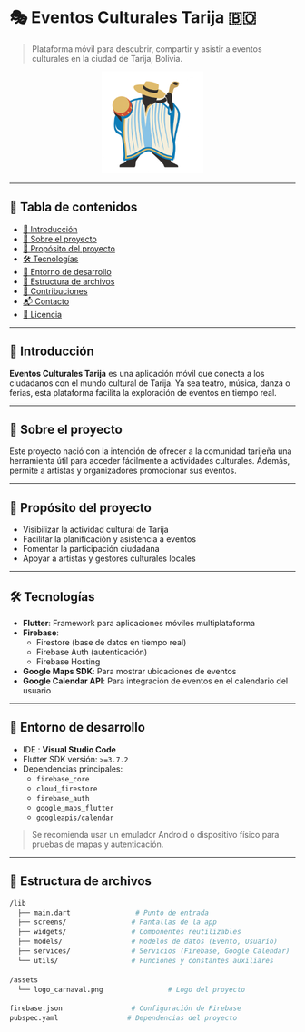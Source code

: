 # 🎭 Eventos Culturales Tarija 🇧🇴

> Plataforma móvil para descubrir, compartir y asistir a eventos culturales en la ciudad de Tarija, Bolivia.

<p align="center">
  <img src="assets/logo_carnaval.png" alt="Logo del proyecto" width="180"/>
</p>

---

## 📖 Tabla de contenidos

- [📖 Introducción](#📖-introducción)
- [📌 Sobre el proyecto](#📌-sobre-el-proyecto)
- [🎯 Propósito del proyecto](#🎯-propósito-del-proyecto)
- [🛠️ Tecnologías](#️🛠️-tecnologías)
- [🧪 Entorno de desarrollo](#🧪-entorno-de-desarrollo)
- [📁 Estructura de archivos](#📁-estructura-de-archivos)
- [🤝 Contribuciones](#🤝-contribuciones)
- [📬 Contacto](#📬-contacto)
- [📄 Licencia](#📄-licencia)

---

## 📖 Introducción

**Eventos Culturales Tarija** es una aplicación móvil que conecta a los ciudadanos con el mundo cultural de Tarija. Ya sea teatro, música, danza o ferias, esta plataforma facilita la exploración de eventos en tiempo real.

---

## 📌 Sobre el proyecto

Este proyecto nació con la intención de ofrecer a la comunidad tarijeña una herramienta útil para acceder fácilmente a actividades culturales. Además, permite a artistas y organizadores promocionar sus eventos.

---

## 🎯 Propósito del proyecto

- Visibilizar la actividad cultural de Tarija
- Facilitar la planificación y asistencia a eventos
- Fomentar la participación ciudadana
- Apoyar a artistas y gestores culturales locales

---

## 🛠️ Tecnologías

- **Flutter**: Framework para aplicaciones móviles multiplataforma
- **Firebase**:
  - Firestore (base de datos en tiempo real)
  - Firebase Auth (autenticación)
  - Firebase Hosting
- **Google Maps SDK**: Para mostrar ubicaciones de eventos
- **Google Calendar API**: Para integración de eventos en el calendario del usuario

---

## 🧪 Entorno de desarrollo

- IDE : **Visual Studio Code**
- Flutter SDK versión: `>=3.7.2`
- Dependencias principales:
  - `firebase_core`
  - `cloud_firestore`
  - `firebase_auth`
  - `google_maps_flutter`
  - `googleapis/calendar`

> Se recomienda usar un emulador Android o dispositivo físico para pruebas de mapas y autenticación.

---

## 📁 Estructura de archivos

```bash
/lib
  ├── main.dart                # Punto de entrada
  ├── screens/                # Pantallas de la app
  ├── widgets/                # Componentes reutilizables
  ├── models/                 # Modelos de datos (Evento, Usuario)
  ├── services/               # Servicios (Firebase, Google Calendar)
  └── utils/                  # Funciones y constantes auxiliares

/assets
  └── logo_carnaval.png                # Logo del proyecto

firebase.json                 # Configuración de Firebase
pubspec.yaml                 # Dependencias del proyecto
